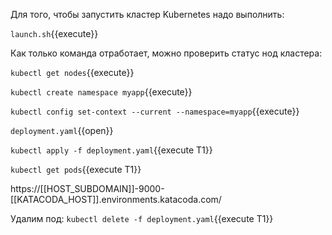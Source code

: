 Для того, чтобы запустить кластер Kubernetes надо выполнить: 

`launch.sh`{{execute}}

Как только команда отработает, можно проверить статус нод кластера:

`kubectl get nodes`{{execute}}

`kubectl create namespace myapp`{{execute}}

`kubectl config set-context --current --namespace=myapp`{{execute}}

`deployment.yaml`{{open}}

`kubectl apply -f deployment.yaml`{{execute T1}}

`kubectl get pods`{{execute T1}}

https://[[HOST_SUBDOMAIN]]-9000-[[KATACODA_HOST]].environments.katacoda.com/

Удалим под:
`kubectl delete -f deployment.yaml`{{execute T1}}
